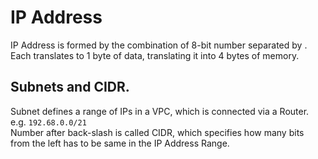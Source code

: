 # IP Address
IP Address is formed by the combination of 8-bit number separated by .<br/>
Each translates to 1 byte of data, translating it into 4 bytes of memory. <br/>


## Subnets and CIDR.
Subnet defines a range of IPs in a VPC, which is connected via a Router.<br/>
e.g. `192.68.0.0/21`<br/>
Number after back-slash is called CIDR, which specifies how many bits from the left has to be same in the IP Address Range.


